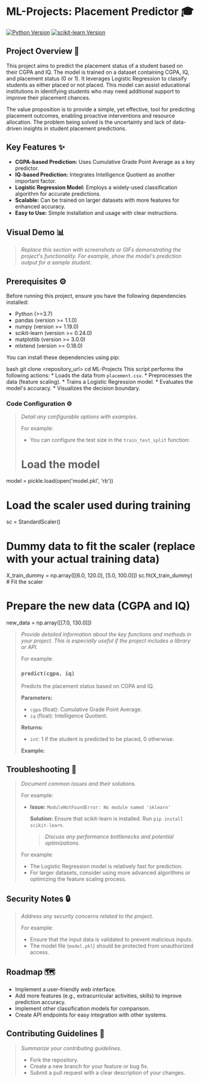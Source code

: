 # ML-Projects: Placement Predictor 🎓

[![Python Version](https://img.shields.io/badge/Python-3.7+-blue.svg)](https://www.python.org/downloads/)
[![scikit-learn Version](https://img.shields.io/badge/scikit--learn-0.24.2-orange.svg)](https://scikit-learn.org/stable/index.html)

## Project Overview 🚀

This project aims to predict the placement status of a student based on their CGPA and IQ. The model is trained on a dataset containing CGPA, IQ, and placement status (0 or 1). It leverages Logistic Regression to classify students as either placed or not placed. This model can assist educational institutions in identifying students who may need additional support to improve their placement chances.

The value proposition is to provide a simple, yet effective, tool for predicting placement outcomes, enabling proactive interventions and resource allocation. The problem being solved is the uncertainty and lack of data-driven insights in student placement predictions.

## Key Features ✨

*   **CGPA-based Prediction:** Uses Cumulative Grade Point Average as a key predictor.
*   **IQ-based Prediction:** Integrates Intelligence Quotient as another important factor.
*   **Logistic Regression Model:** Employs a widely-used classification algorithm for accurate predictions.
*   **Scalable:** Can be trained on larger datasets with more features for enhanced accuracy.
*   **Easy to Use:** Simple installation and usage with clear instructions.

## Visual Demo 📊

> *Replace this section with screenshots or GIFs demonstrating the project's functionality. For example, show the model's prediction output for a sample student.*

## Prerequisites ⚙️

Before running this project, ensure you have the following dependencies installed:

*   Python (>=3.7)
*   pandas (version >= 1.1.0)
*   numpy (version >= 1.19.0)
*   scikit-learn (version >= 0.24.0)
*   matplotlib (version >= 3.0.0)
*   mlxtend (version >= 0.18.0)

You can install these dependencies using pip:

bash
    git clone <repository_url>
    cd ML-Projects
        This script performs the following actions:
    *   Loads the data from `placement.csv`.
    *   Preprocesses the data (feature scaling).
    *   Trains a Logistic Regression model.
    *   Evaluates the model's accuracy.
    *   Visualizes the decision boundary.

###  Code Configuration ⚙️

> *Detail any configurable options with examples.*
>
> For example:
>
> *   You can configure the test size in the `train_test_split` function:
>
> # Load the model
model = pickle.load(open('model.pkl', 'rb'))

# Load the scaler used during training
sc = StandardScaler()
# Dummy data to fit the scaler (replace with your actual training data)
X_train_dummy = np.array([[6.0, 120.0], [5.0, 100.0]])
sc.fit(X_train_dummy)  # Fit the scaler

# Prepare the new data (CGPA and IQ)
new_data = np.array([[7.0, 130.0]])

> *Provide detailed information about the key functions and methods in your project. This is especially useful if the project includes a library or API.*
>
> For example:
>
> ### `predict(cgpa, iq)`
>
> Predicts the placement status based on CGPA and IQ.
>
> **Parameters:**
>
> *   `cgpa` (float): Cumulative Grade Point Average.
> *   `iq` (float): Intelligence Quotient.
>
> **Returns:**
>
> *   `int`: 1 if the student is predicted to be placed, 0 otherwise.
>
> **Example:**

## Troubleshooting 🐛

> *Document common issues and their solutions.*
>
> For example:
>
> *   **Issue:** `ModuleNotFoundError: No module named 'sklearn'`
>
>     **Solution:** Ensure that scikit-learn is installed. Run `pip install scikit-learn`.
>
>     > *Discuss any performance bottlenecks and potential optimizations.*
>
> For example:
>
> *   The Logistic Regression model is relatively fast for prediction.
> *   For larger datasets, consider using more advanced algorithms or optimizing the feature scaling process.

## Security Notes 🔒

> *Address any security concerns related to the project.*
>
> For example:
>
> *   Ensure that the input data is validated to prevent malicious inputs.
> *   The model file (`model.pkl`) should be protected from unauthorized access.

## Roadmap 🗺️

*   Implement a user-friendly web interface.
*   Add more features (e.g., extracurricular activities, skills) to improve prediction accuracy.
*   Implement other classification models for comparison.
*   Create API endpoints for easy integration with other systems.

## Contributing Guidelines 🤝

> *Summarize your contributing guidelines.*
>
> *   Fork the repository.
> *   Create a new branch for your feature or bug fix.
> *   Submit a pull request with a clear description of your changes.

